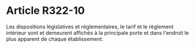 # Article R322-10

Les dispositions législatives et réglementaires, le tarif et le règlement intérieur sont et demeurent affichés à la principale porte et dans l'endroit le plus apparent de chaque établissement.
